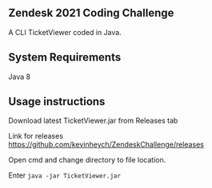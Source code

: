 ## Zendesk 2021 Coding Challenge

A CLI TicketViewer coded in Java.

## System Requirements

Java 8 

## Usage instructions

Download latest TicketViewer.jar from Releases tab 

Link for releases
https://github.com/kevinheych/ZendeskChallenge/releases 

Open cmd and change directory to file location.

Enter `java -jar TicketViewer.jar` 
